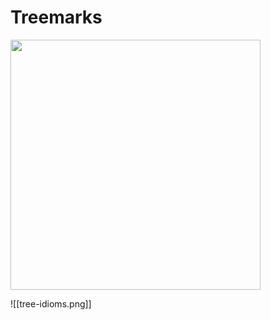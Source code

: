 # Treemarks 

<img src="http://www.dataplusscience.com/images/Treemaps5.PNG" height=400 >

![[tree-idioms.png]]